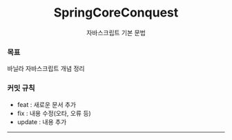 <div align="center">
    <h1>SpringCoreConquest</h1>
   자바스크립트 기본 문법
</div>

### 목표

바닐라 자바스크립트 개념 정리

### 커밋 규칙
- feat : 새로운 문서 추가
- fix : 내용 수정(오타, 오류 등)
- update : 내용 추가

---
